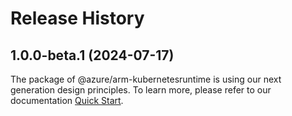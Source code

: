 # Release History
    
## 1.0.0-beta.1 (2024-07-17)

The package of @azure/arm-kubernetesruntime is using our next generation design principles. To learn more, please refer to our documentation [Quick Start](https://aka.ms/azsdk/js/mgmt/quickstart).
